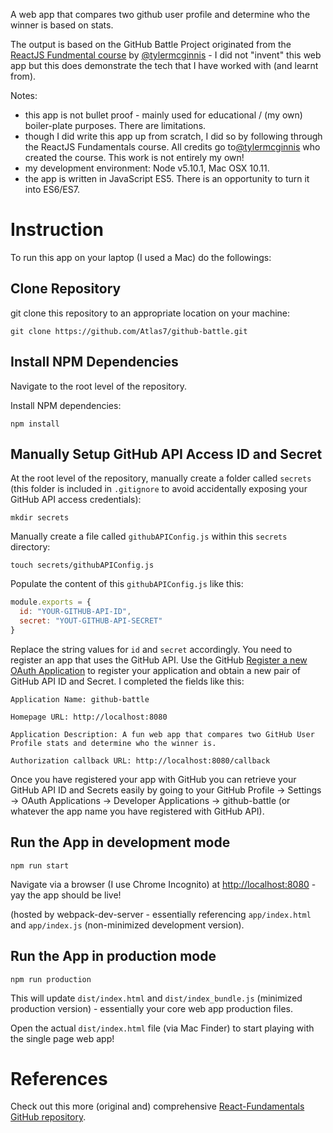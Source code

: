 A web app that compares two github user profile and determine who the winner is based on stats.

The output is based on the GitHub Battle Project originated from the [ReactJS Fundmental course](http://courses.reactjsprogram.com/courses/reactjsfundamentals) by [@tylermcginnis](https://github.com/tylermcginnis) - I did not "invent" this web app but this does demonstrate the tech that I have worked with (and learnt from).

Notes:

- this app is not bullet proof - mainly used for educational / (my own) boiler-plate purposes. There are limitations.
- though I did write this app up from scratch, I did so by following through the ReactJS Fundamentals course. All credits go to[@tylermcginnis](https://github.com/tylermcginnis) who created the course. This work is not entirely my own!
- my development environment: Node v5.10.1, Mac OSX 10.11.
- the app is written in JavaScript ES5. There is an opportunity to turn it into ES6/ES7.

# Instruction

To run this app on your laptop (I used a Mac) do the followings:

## Clone Repository

git clone this repository to an appropriate location on your machine:

```
git clone https://github.com/Atlas7/github-battle.git
```


## Install NPM Dependencies

Navigate to the root level of the repository.

Install NPM dependencies:

```
npm install
```


## Manually Setup GitHub API Access ID and Secret

At the root level of the repository, manually create a folder called `secrets` (this folder is included in `.gitignore` to avoid accidentally exposing your GitHub API access credentials):

```
mkdir secrets
```

Manually create a file called `githubAPIConfig.js` within this `secrets` directory:

```
touch secrets/githubAPIConfig.js
```

Populate the content of this `githubAPIConfig.js` like this:

```js
module.exports = {
  id: "YOUR-GITHUB-API-ID",
  secret: "YOUT-GITHUB-API-SECRET"
}
```

Replace the string values for `id` and `secret` accordingly. You need to register an app that uses the GitHub API. Use the GitHub [Register a new OAuth Application](https://github.com/settings/applications/new) to register your application and obtain a new pair of GitHub API ID and Secret. I completed the fields like this:

```
Application Name: github-battle

Homepage URL: http://localhost:8080

Application Description: A fun web app that compares two GitHub User Profile stats and determine who the winner is.

Authorization callback URL: http://localhost:8080/callback
```

Once you have registered your app with GitHub you can retrieve your GitHub API ID and Secrets easily by going to your GitHub Profile -> Settings -> OAuth Applications -> Developer Applications -> github-battle (or whatever the app name you have registered with GitHub API).

## Run the App in development mode

```
npm run start
```

Navigate via a browser (I use Chrome Incognito) at [http://localhost:8080](http://localhost:8080) - yay the app should be live!

(hosted by webpack-dev-server - essentially referencing `app/index.html` and `app/index.js` (non-minimized development version).


## Run the App in production mode

```
npm run production
```

This will update `dist/index.html` and `dist/index_bundle.js` (minimized production version) - essentially your core web app production files.

Open the actual `dist/index.html` file (via Mac Finder) to start playing with the single page web app!

# References

Check out this more (original and) comprehensive [React-Fundamentals GitHub repository](https://github.com/ReactjsProgram/React-Fundamentals).

